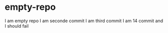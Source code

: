 # empty-repo
I am empty repo
I am seconde commit
I am third commit
I am 14 commit and I should fail
